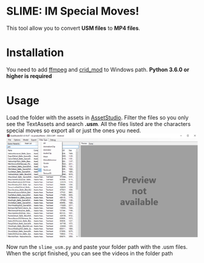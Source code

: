 # SLIME: IM Special Moves!

This tool allow you to convert **USM files** to **MP4 files**.


# Installation

You need to add [ffmpeg](https://www.gyan.dev/ffmpeg/builds/) and [crid_mod](https://cdn.discordapp.com/attachments/448202199852646431/708452992331939880/CRID.usmDemux_Tool_v1.02-mod.7z) to Windows path.
**Python 3.6.0 or higher is required**



# Usage


Load the folder with the assets in [AssetStudio](https://github.com/Perfare/AssetStudio). Filter the files so you only see the TextAssets and search **.usm**. All the files listed are the characters special moves so export all or just the ones you need.
![AssetStudio Example](images/01.png)

Now run the `slime_usm.py` and paste your folder path with the .usm files. When the script finished, you can see the videos in the folder path 